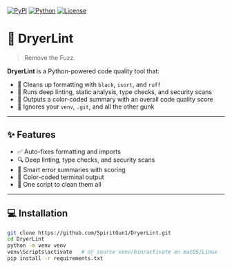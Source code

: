 [![PyPI](https://img.shields.io/pypi/v/dryerlint)](https://pypi.org/project/dryerlint)
[![Python](https://img.shields.io/pypi/pyversions/dryerlint)](https://pypi.org/project/dryerlint)
[![License](https://img.shields.io/github/license/SpiritGun1/DryerLint)](https://github.com/SpiritGun1/DryerLint/blob/main/LICENSE)

# 🧺 DryerLint

> Remove the Fuzz.

**DryerLint** is a Python-powered code quality tool that:
- 🧼 Cleans up formatting with `black`, `isort`, and `ruff`
- 🧐 Runs deep linting, static analysis, type checks, and security scans
- 🎯 Outputs a color-coded summary with an overall code quality score
- 🚫 Ignores your `venv`, `.git`, and all the other gunk

---

## ✨ Features

- ✅ Auto-fixes formatting and imports
- 🔍 Deep linting, type checks, and security scans
- 🧠 Smart error summaries with scoring
- 🎨 Color-coded terminal output
- 🧺 One script to clean them all

---

## 💻 Installation

```bash
git clone https://github.com/SpiritGun1/DryerLint.git
cd DryerLint
python -m venv venv
venv\Scripts\activate   # or source venv/bin/activate on macOS/Linux
pip install -r requirements.txt

